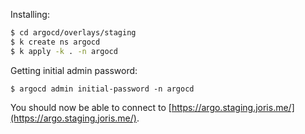 
Installing:

```bash
$ cd argocd/overlays/staging
$ k create ns argocd
$ k apply -k . -n argocd
```

Getting initial admin password:
```
$ argocd admin initial-password -n argocd
```

You should now be able to connect to [https://argo.staging.joris.me/](https://argo.staging.joris.me/).
